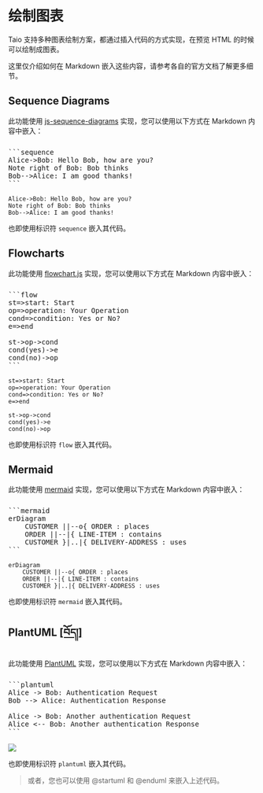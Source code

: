 # 绘制图表

Taio 支持多种图表绘制方案，都通过插入代码的方式实现，在预览 HTML 的时候可以绘制成图表。

这里仅介绍如何在 Markdown 嵌入这些内容，请参考各自的官方文档了解更多细节。

## Sequence Diagrams

此功能使用 [js-sequence-diagrams](https://bramp.github.io/js-sequence-diagrams/) 实现，您可以使用以下方式在 Markdown 内容中嵌入：

<pre style="padding-top: 12px; padding-bottom: 2px">
```sequence
Alice->Bob: Hello Bob, how are you?
Note right of Bob: Bob thinks
Bob-->Alice: I am good thanks!
```
</pre>

```sequence
Alice->Bob: Hello Bob, how are you?
Note right of Bob: Bob thinks
Bob-->Alice: I am good thanks!
```

也即使用标识符 `sequence` 嵌入其代码。

## Flowcharts

此功能使用 [flowchart.js](http://flowchart.js.org/) 实现，您可以使用以下方式在 Markdown 内容中嵌入：

<pre style="padding-top: 12px; padding-bottom: 2px">
```flow
st=>start: Start
op=>operation: Your Operation
cond=>condition: Yes or No?
e=>end

st->op->cond
cond(yes)->e
cond(no)->op
```
</pre>

```flow
st=>start: Start
op=>operation: Your Operation
cond=>condition: Yes or No?
e=>end

st->op->cond
cond(yes)->e
cond(no)->op
```

也即使用标识符 `flow` 嵌入其代码。

## Mermaid

此功能使用 [mermaid](https://mermaid-js.github.io/mermaid/#/) 实现，您可以使用以下方式在 Markdown 内容中嵌入：

<pre style="padding-top: 12px; padding-bottom: 2px">
```mermaid
erDiagram
    CUSTOMER ||--o{ ORDER : places
    ORDER ||--|{ LINE-ITEM : contains
    CUSTOMER }|..|{ DELIVERY-ADDRESS : uses
```
</pre>

```mermaid
erDiagram
    CUSTOMER ||--o{ ORDER : places
    ORDER ||--|{ LINE-ITEM : contains
    CUSTOMER }|..|{ DELIVERY-ADDRESS : uses
```

也即使用标识符 `mermaid` 嵌入其代码。

## PlantUML [[བོད།]](https://ngawangtrinley.github.io/docs.taio.app/#/editor/diagrams?id=plantuml)

此功能使用 [PlantUML](https://plantuml.com) 实现，您可以使用以下方式在 Markdown 内容中嵌入：

<pre style="padding-top: 12px; padding-bottom: 2px">
```plantuml
Alice -> Bob: Authentication Request
Bob --> Alice: Authentication Response

Alice -> Bob: Another authentication Request
Alice <-- Bob: Another authentication Response
```
</pre>

<img src="http://www.plantuml.com/plantuml/svg/SoWkIImgAStDuNBCoKnELT2rKt3AJx9IS2mjoKZDAybCJYp9pCzJ24ejB4qjBk42oYde0jM05MDHLLoGdrUSoeLkM5u-K5sHGY9MGw6ARNHryQb66EwGcfS2T300">

也即使用标识符 `plantuml` 嵌入其代码。

> 或者，您也可以使用 @startuml 和 @enduml 来嵌入上述代码。
